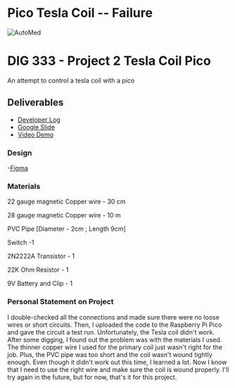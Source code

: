 # Pico Tesla Coil -- Failure

![AutoMed](./maxresdefault.png)

# DIG 333 - Project 2 Tesla Coil Pico

An attempt to control a tesla coil with a pico

## Deliverables

- [Developer Log](https://docs.google.com/document/d/1zPJD5fSXpg7YNlvD3DewgZzqLrrKN2-3wnK-YxOcB0A/edit?usp=sharing)
- [Google Slide](https://docs.google.com/presentation/d/1w1o4HRuNOoTYKn4R41Xu6lEDL3JPhrKa-9D0Ufif0DA/edit?usp=sharing)
- [Video Demo](https://youtu.be/U1I0nRTie5Y)

### Design

-[Figma](https://www.figma.com/file/RibVKanGd3zLbJGGsWmYui/Tesla-DJ-Disruptor?type=design&node-id=0-1&t=5jptPqeVUw1JQzu2-0)

### Materials

22 gauge magnetic Copper wire - 30 cm

28 gauge magnetic Copper wire - 10 m

PVC Pipe [Diameter - 2cm ; Length 9cm]

Switch -1

2N2222A Transistor - 1

22K Ohm Resistor - 1

9V Battery and Clip - 1

### Personal Statement on Project

I double-checked all the connections and made sure there were no loose wires or short circuits. Then, I uploaded the code to the Raspberry Pi Pico and gave the circuit a test run.
Unfortunately, the Tesla coil didn't work. After some digging, I found out the problem was with the materials I used. The thinner copper wire I used for the primary coil just wasn't right for the job. Plus, the PVC pipe was too short and the coil wasn't wound tightly enough.
Even though it didn't work out this time, I learned a lot. Now I know that I need to use the right wire and make sure the coil is wound properly. I'll try again in the future, but for now, that's it for this project.
